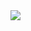 <img src="C:\Users\Kaila\OneDrive\Desktop\Novi - FSD\Back-end SD\Lesopdrachten\Les 18 Design Patterns &amp; Clean Code\MicrosoftTeams-image (5).png"/>